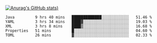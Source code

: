 [![Anurag's GitHub stats](https://github-readme-stats.vercel.app/api?username=Old-Camel&show_icons=true&theme=dark))](https://github.com/anuraghazra/github-readme-stats)
<!--START_SECTION:waka-->
```text
Java         9 hrs 40 mins   █████████████░░░░░░░░░░░░   51.46 % 
YAML         3 hrs 34 mins   ████▓░░░░░░░░░░░░░░░░░░░░   19.03 % 
XML          3 hrs 8 mins    ████▒░░░░░░░░░░░░░░░░░░░░   16.68 % 
Properties   51 mins         █░░░░░░░░░░░░░░░░░░░░░░░░   04.60 % 
TOML         26 mins         ▓░░░░░░░░░░░░░░░░░░░░░░░░   02.33 % 
```
<!--END_SECTION:waka-->

